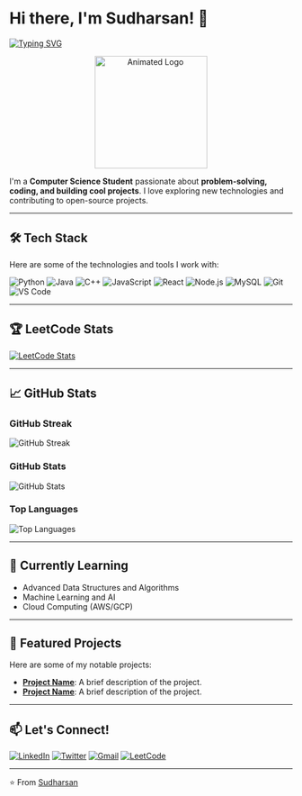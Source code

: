 # Hi there, I'm Sudharsan! 👋

[![Typing SVG](https://readme-typing-svg.demolab.com?font=Fira+Code&pause=1000&color=00FF00&width=435&lines=Welcome+to+my+GitHub+Profile!;I'm+a+Passionate+Developer;Always+Learning+New+Things)](https://git.io/typing-svg)

<p align="center">
  <img src="https://readme-components.vercel.app/api?component=logo&logo=github&text=Sudharsan&animation=spin&fill=black&textfill=00FF00" alt="Animated Logo" width="200"/>
</p>

I'm a **Computer Science Student** passionate about **problem-solving, coding, and building cool projects**. I love exploring new technologies and contributing to open-source projects.

---

## 🛠️ Tech Stack

Here are some of the technologies and tools I work with:

![Python](https://img.shields.io/badge/Python-3776AB?style=for-the-badge&logo=python&logoColor=white)
![Java](https://img.shields.io/badge/Java-ED8B00?style=for-the-badge&logo=openjdk&logoColor=white)
![C++](https://img.shields.io/badge/C%2B%2B-00599C?style=for-the-badge&logo=c%2B%2B&logoColor=white)
![JavaScript](https://img.shields.io/badge/JavaScript-F7DF1E?style=for-the-badge&logo=javascript&logoColor=black)
![React](https://img.shields.io/badge/React-20232A?style=for-the-badge&logo=react&logoColor=61DAFB)
![Node.js](https://img.shields.io/badge/Node.js-339933?style=for-the-badge&logo=nodedotjs&logoColor=white)
![MySQL](https://img.shields.io/badge/MySQL-4479A1?style=for-the-badge&logo=mysql&logoColor=white)
![Git](https://img.shields.io/badge/Git-F05032?style=for-the-badge&logo=git&logoColor=white)
![VS Code](https://img.shields.io/badge/VS_Code-007ACC?style=for-the-badge&logo=visual-studio-code&logoColor=white)

---

## 🏆 LeetCode Stats

[![LeetCode Stats](https://leetcard.jacoblin.cool/SUDHARSAN_CSBS?theme=dark&font=Roboto)](https://leetcode.com/u/SUDHARSAN_CSBS/)

---

## 📈 GitHub Stats

### GitHub Streak
![GitHub Streak](https://streak-stats.demolab.com?user=SUDHARSAN-KSRCT&theme=dark&hide_border=true)

### GitHub Stats
![GitHub Stats](https://github-readme-stats.vercel.app/api?username=SUDHARSAN-KSRCT&show_icons=true&theme=radical&hide_border=true)

### Top Languages
![Top Languages](https://github-readme-stats.vercel.app/api/top-langs/?username=SUDHARSAN-KSRCT&layout=compact&theme=radical&hide_border=true)

---

## 🌱 Currently Learning

- Advanced Data Structures and Algorithms
- Machine Learning and AI
- Cloud Computing (AWS/GCP)

---

## 💼 Featured Projects

Here are some of my notable projects:

- **[Project Name](https://github.com/SUDHARSAN-KSRCT/project-repo)**: A brief description of the project.
- **[Project Name](https://github.com/SUDHARSAN-KSRCT/project-repo)**: A brief description of the project.

---

## 📫 Let's Connect!

[![LinkedIn](https://img.shields.io/badge/LinkedIn-0077B5?style=for-the-badge&logo=linkedin&logoColor=white)](https://www.linkedin.com/in/yourprofile/)
[![Twitter](https://img.shields.io/badge/Twitter-1DA1F2?style=for-the-badge&logo=twitter&logoColor=white)](https://twitter.com/YourTwitterHandle)
[![Gmail](https://img.shields.io/badge/Gmail-D14836?style=for-the-badge&logo=gmail&logoColor=white)](mailto:your.email@gmail.com)
[![LeetCode](https://img.shields.io/badge/LeetCode-FFA116?style=for-the-badge&logo=leetcode&logoColor=white)](https://leetcode.com/u/SUDHARSAN_CSBS/)

---

⭐️ From [Sudharsan](https://github.com/SUDHARSAN-KSRCT)
